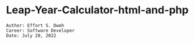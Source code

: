 # Leap-Year-Calculator-html-and-php

	Author: Effort S. Dweh
	Career: Software Developer
	Date: July 20, 2022
